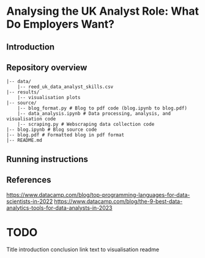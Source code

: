 # Analysing the UK Analyst Role: What Do Employers Want?


## Introduction

## Repository overview

```
|-- data/
    |-- reed_uk_data_analyst_skills.csv
|-- results/
    |-- visualisation plots
|-- source/
    |-- blog_format.py # Blog to pdf code (blog.ipynb to blog.pdf)
    |-- data_analysis.ipynb # Data processing, analysis, and visualisation code
    |-- scraping.py # Webscraping data collection code
|-- blog.ipynb # Blog source code
|-- blog.pdf # Formatted blog in pdf format
|-- README.md
```

## Running instructions


## References
https://www.datacamp.com/blog/top-programming-languages-for-data-scientists-in-2022
https://www.datacamp.com/blog/the-9-best-data-analytics-tools-for-data-analysts-in-2023

# TODO
Title
introduction
conclusion
link text to visualisation
readme
